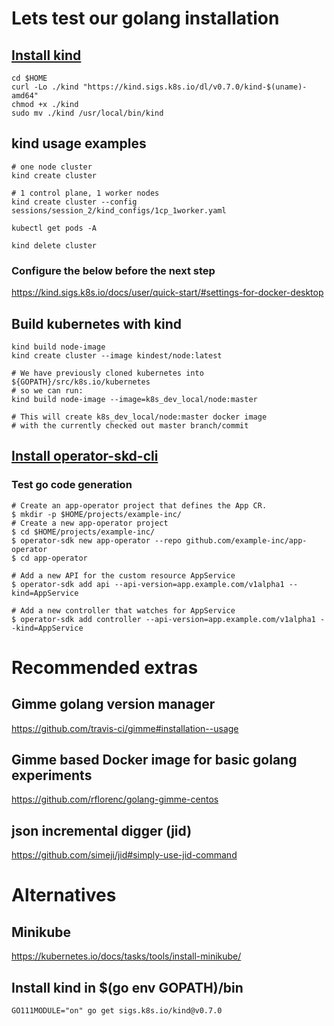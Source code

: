 # Lets test our golang installation

## [Install kind](https://github.com/kubernetes-sigs/kind#installation-and-usage)

```
cd $HOME
curl -Lo ./kind "https://kind.sigs.k8s.io/dl/v0.7.0/kind-$(uname)-amd64"
chmod +x ./kind
sudo mv ./kind /usr/local/bin/kind
```

## kind usage examples
```
# one node cluster
kind create cluster

# 1 control plane, 1 worker nodes
kind create cluster --config sessions/session_2/kind_configs/1cp_1worker.yaml

kubectl get pods -A

kind delete cluster
```

### Configure the below before the next step
https://kind.sigs.k8s.io/docs/user/quick-start/#settings-for-docker-desktop

## Build kubernetes with kind
```
kind build node-image
kind create cluster --image kindest/node:latest

# We have previously cloned kubernetes into ${GOPATH}/src/k8s.io/kubernetes
# so we can run:
kind build node-image --image=k8s_dev_local/node:master

# This will create k8s_dev_local/node:master docker image
# with the currently checked out master branch/commit
```


## [Install operator-skd-cli](https://github.com/operator-framework/operator-sdk/blob/master/doc/user/install-operator-sdk.md#install-the-operator-sdk-cli)

### Test go code generation

```
# Create an app-operator project that defines the App CR.
$ mkdir -p $HOME/projects/example-inc/
# Create a new app-operator project
$ cd $HOME/projects/example-inc/
$ operator-sdk new app-operator --repo github.com/example-inc/app-operator
$ cd app-operator

# Add a new API for the custom resource AppService
$ operator-sdk add api --api-version=app.example.com/v1alpha1 --kind=AppService

# Add a new controller that watches for AppService
$ operator-sdk add controller --api-version=app.example.com/v1alpha1 --kind=AppService
```

# Recommended extras
## Gimme golang version manager
https://github.com/travis-ci/gimme#installation--usage

## Gimme based Docker image for basic golang experiments
https://github.com/rflorenc/golang-gimme-centos

## json incremental digger (jid)
https://github.com/simeji/jid#simply-use-jid-command


# Alternatives
## Minikube
https://kubernetes.io/docs/tasks/tools/install-minikube/

## Install kind in $(go env GOPATH)/bin
```
GO111MODULE="on" go get sigs.k8s.io/kind@v0.7.0
```
